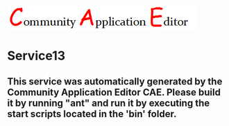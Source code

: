 ![CAE](https://github.com/PhilCAEOrg2/microservice-100/blob/master/img/logo.png)  

Service13
===================


This service was automatically generated by the Community Application Editor CAE. Please build it by running "ant" and run it by executing the start scripts located in the 'bin' folder.
---------------
